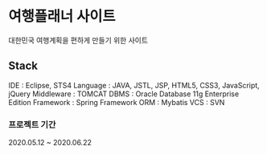 # 여행플래너 사이트

대한민국 여행계획을 편하게 만들기 위한 사이트

## Stack

IDE : Eclipse, STS4
Language : JAVA, JSTL, JSP, HTML5, CSS3, JavaScript, jQuery
Middleware : TOMCAT
DBMS : Oracle Database 11g Enterprise Edition
Framework : Spring Framework
ORM : Mybatis
VCS : SVN

### 프로젝트 기간

2020.05.12 ~ 2020.06.22


